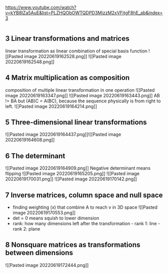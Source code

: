 https://www.youtube.com/watch?v=kYB8IZa5AuE&list=PLZHQObOWTQDPD3MizzM2xVFitgF8hE_ab&index=3

```toc
```
## 3 Linear transformations and matrices
linear transformation as linear combination of special basis function
![[Pasted image 20220619162528.png]]
![[Pasted image 20220619162548.png]]

## 4 Matrix multiplication as composition
composition of multiple linear transformation in one operation
![[Pasted image 20220619163347.png]]
![[Pasted image 20220619163443.png]]
AB != BA
but (AB)C = A(BC), because the sequence physically is from right to left.
![[Pasted image 20220619164214.png]]


## 5 Three-dimensional linear transformations
![[Pasted image 20220619164437.png]]![[Pasted image 20220619164608.png]]

## 6 The determinant
![[Pasted image 20220619164909.png]]
Negative determinant means flipping ![[Pasted image 20220619165205.png]]
![[Pasted image 20220619170031.png]]
![[Pasted image 20220619170142.png]]


## 7 Inverse matrices, column space and null space
- finding weighting (x) that combine A to reach v in 3D space ![[Pasted image 20220619170553.png]]
- det = 0 means squish to lower dimension
- rank: how many dimensions left after the transformation
		- rank 1: line
		- rank 2: plane


## 8 Nonsquare matrices as transformations between dimensions
![[Pasted image 20220619172444.png]]
